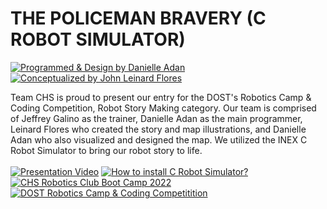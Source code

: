 # THE POLICEMAN BRAVERY (C ROBOT SIMULATOR)
[![Programmed & Design by Danielle Adan](https://img.shields.io/badge/Programmed_%26_Designed%20by-Danielle_Adan-red.svg?longCache=true&style=for-the-badge)](https://facebook.com/ryuzakilovescoding) <br/>
[![Conceptualized by John Leinard Flores](https://img.shields.io/badge/Conceptualized%20by-John_Leinard_Flores-green.svg?longCache=true&style=for-the-badge)](https://facebook.com/ryuzakilovescoding)

Team CHS is proud to present our entry for the DOST's Robotics Camp & Coding Competition, Robot Story Making category. Our team is comprised of Jeffrey Galino as the trainer, Danielle Adan as the main programmer, Leinard Flores who created the story and map illustrations, and Danielle Adan who also visualized and designed the map. We utilized the INEX C Robot Simulator to bring our robot story to life.
 <br/> <br/>
[![Presentation Video](https://img.shields.io/badge/_INFO_-WATCH_PRESENTATION_VIDEO-8A2BE2)](https://youtu.be/PaMgnQdaMCo?si=aYd7jXqQaQ1UZMvo)
[![How to install C Robot Simulator?](https://img.shields.io/badge/_INFO_-HOW%20TO%20INSTALL%20C%20ROBOT%20SIMULATOR%3F-8A2BE2)](https://www.suntos.com.np/robotics-bootcamp/installing-robotics-simulator.html#installation) [![CHS Robotics Club Boot Camp 2022](https://img.shields.io/badge/_INFO_-CHS_ROBOTICS_CLUB_BOOT_CAMP_2022-8A2BE2)](https://www.facebook.com/danielleadan.educacc/posts/pfbid02phtUoHNvVhUDueFK2FvKXaDiT4rYadcNaCnoNnw69LH6fDHfrNaHWyBHrPAAyLiLl) [![DOST Robotics Camp & Coding Competitition](https://img.shields.io/badge/_INFO_-DOST_CAMP_AND_CODING_COMPETITION_2022-8A2BE2)](https://www.facebook.com/danielleadan.educacc/posts/pfbid02SV6kKbkYohDqW16DpY69n6vZY3vkFdi3DZMu4yCFkd1wBP3kEwgPGWukcre2F3Lpl)
